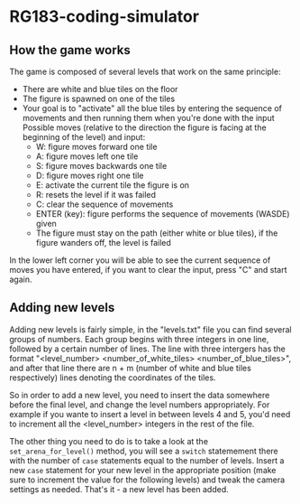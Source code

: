 # RG183-coding-simulator

## How the game works
The game is composed of several levels that work on the same principle:
- There are white and blue tiles on the floor
- The figure is spawned on one of the tiles
- Your goal is to "activate" all the blue tiles by entering the sequence of movements and then running them when you're done with the input
Possible moves (relative to the direction the figure is facing at the beginning of the level) and input:
  - W: figure moves forward one tile  
  - A: figure moves left one tile
  - S: figure moves backwards one tile
  - D: figure moves right one tile
  - E: activate the current tile the figure is on
  - R: resets the level if it was failed
  - C: clear the sequence of movements 
  - ENTER (key): figure performs the sequence of movements (WASDE) given
  - The figure must stay on the path (either white or blue tiles), if the figure wanders off, the level is failed
	
In the lower left corner you will be able to see the current sequence of moves you have entered, if you want to clear the input, press "C" and start again.	

## Adding new levels
Adding new levels is fairly simple, in the "levels.txt" file you can find several groups of numbers. Each group begins with three integers in one line, followed by a certain number of lines. The line with three intergers has the format "<level_number> <number_of_white_tiles> <number_of_blue_tiles>", and after that line there are n + m (number of white and blue tiles respectively) lines denoting the coordinates of the tiles. 

So in order to add a new level, you need to insert the data somewhere before the final level, and change the level numbers appropriately. For example if you wante to insert a level in between levels 4 and 5, you'd need to increment all the <level_number> integers in the rest of the file. 

The other thing you need to do is to take a look at the `set_arena_for_level()` method, you will see a `switch` statemement there with the number of `case` statements equal to the number of levels. Insert a new `case` statement for your new level in the appropriate position (make sure to increment the value for the following levels) and tweak the camera settings as needed. 
That's it - a new level has been added.
